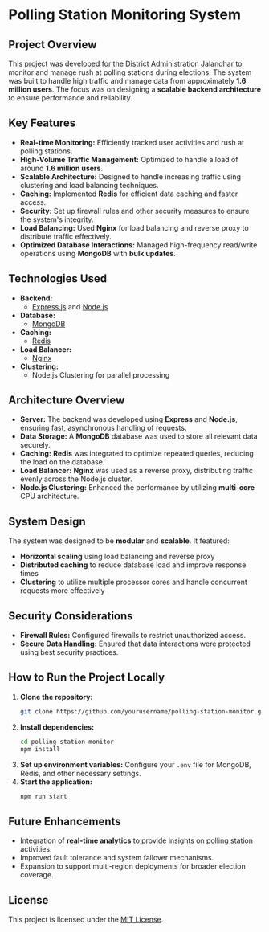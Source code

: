 # Polling Station Monitoring System

## Project Overview

This project was developed for the District Administration Jalandhar to monitor and manage rush at polling stations during elections. The system was built to handle high traffic and manage data from approximately **1.6 million users**. The focus was on designing a **scalable backend architecture** to ensure performance and reliability.

## Key Features

- **Real-time Monitoring:** Efficiently tracked user activities and rush at polling stations.
- **High-Volume Traffic Management:** Optimized to handle a load of around **1.6 million users**.
- **Scalable Architecture:** Designed to handle increasing traffic using clustering and load balancing techniques.
- **Caching:** Implemented **Redis** for efficient data caching and faster access.
- **Security:** Set up firewall rules and other security measures to ensure the system's integrity.
- **Load Balancing:** Used **Nginx** for load balancing and reverse proxy to distribute traffic effectively.
- **Optimized Database Interactions:** Managed high-frequency read/write operations using **MongoDB** with **bulk updates**.

## Technologies Used

- **Backend:**
  - [Express.js](https://expressjs.com/) and [Node.js](https://nodejs.org/)
- **Database:**
  - [MongoDB](https://www.mongodb.com/)
- **Caching:**
  - [Redis](https://redis.io/)
- **Load Balancer:**
  - [Nginx](https://www.nginx.com/)
- **Clustering:**
  - Node.js Clustering for parallel processing

## Architecture Overview

- **Server:** The backend was developed using **Express** and **Node.js**, ensuring fast, asynchronous handling of requests.
- **Data Storage:** A **MongoDB** database was used to store all relevant data securely.
- **Caching:** **Redis** was integrated to optimize repeated queries, reducing the load on the database.
- **Load Balancer:** **Nginx** was used as a reverse proxy, distributing traffic evenly across the Node.js cluster.
- **Node.js Clustering:** Enhanced the performance by utilizing **multi-core** CPU architecture.

## System Design

The system was designed to be **modular** and **scalable**. It featured:

- **Horizontal scaling** using load balancing and reverse proxy
- **Distributed caching** to reduce database load and improve response times
- **Clustering** to utilize multiple processor cores and handle concurrent requests more effectively

## Security Considerations

- **Firewall Rules:** Configured firewalls to restrict unauthorized access.
- **Secure Data Handling:** Ensured that data interactions were protected using best security practices.

## How to Run the Project Locally

1. **Clone the repository:**
   ```bash
   git clone https://github.com/yourusername/polling-station-monitor.git
   ```
2. **Install dependencies:**
   ```bash
   cd polling-station-monitor
   npm install
   ```
3. **Set up environment variables:** Configure your `.env` file for MongoDB, Redis, and other necessary settings.
4. **Start the application:**
   ```bash
   npm run start
   ```

## Future Enhancements

- Integration of **real-time analytics** to provide insights on polling station activities.
- Improved fault tolerance and system failover mechanisms.
- Expansion to support multi-region deployments for broader election coverage.

## License

This project is licensed under the [MIT License](LICENSE).
